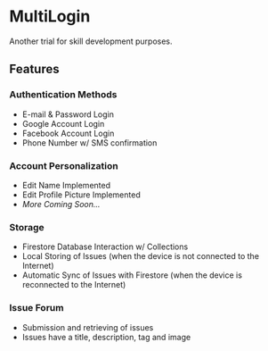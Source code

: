 # MultiLogin

Another trial for skill development purposes.

## Features

### Authentication Methods

- E-mail & Password Login
- Google Account Login
- Facebook Account Login
- Phone Number w/ SMS confirmation

### Account Personalization

- Edit Name Implemented
- Edit Profile Picture Implemented
- *More Coming Soon...*

### Storage

- Firestore Database Interaction w/ Collections
- Local Storing of Issues (when the device is not connected to the Internet)
- Automatic Sync of Issues with Firestore (when the device is reconnected to the Internet)

### Issue Forum

- Submission and retrieving of issues
- Issues have a title, description, tag and image

